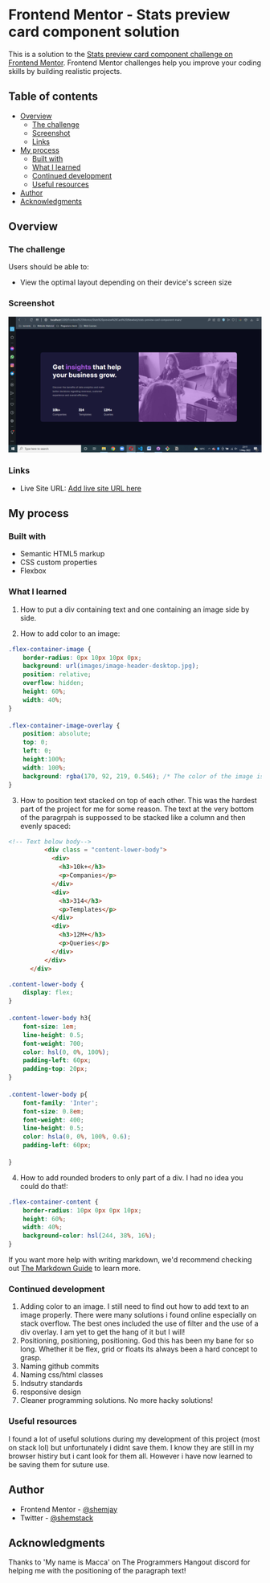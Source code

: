 # Frontend Mentor - Stats preview card component solution

This is a solution to the [Stats preview card component challenge on Frontend Mentor](https://www.frontendmentor.io/challenges/stats-preview-card-component-8JqbgoU62). Frontend Mentor challenges help you improve your coding skills by building realistic projects. 

## Table of contents

- [Overview](#overview)
  - [The challenge](#the-challenge)
  - [Screenshot](#screenshot)
  - [Links](#links)
- [My process](#my-process)
  - [Built with](#built-with)
  - [What I learned](#what-i-learned)
  - [Continued development](#continued-development)
  - [Useful resources](#useful-resources)
- [Author](#author)
- [Acknowledgments](#acknowledgments)

## Overview

### The challenge

Users should be able to:

- View the optimal layout depending on their device's screen size

### Screenshot

![](solution-screenshot.png)


### Links

- Live Site URL: [Add live site URL here]()

## My process

### Built with

- Semantic HTML5 markup
- CSS custom properties
- Flexbox

### What I learned

1. How to put a div containing text and one containing an image side by side.

2. How to add color to an image:
```css
.flex-container-image {
    border-radius: 0px 10px 10px 0px;
    background: url(images/image-header-desktop.jpg);
    position: relative;
    overflow: hidden;
    height: 60%;
    width: 40%;
}

.flex-container-image-overlay {
    position: absolute;
    top: 0;
    left: 0;
    height:100%;
    width: 100%;
    background: rgba(170, 92, 219, 0.546); /* The color of the image is not accurate yet */
}
```

3. How to position text stacked on top of each other. This was the hardest part of the project for me for some reason. The text at the very bottom of the paragrpah is suppossed to be stacked like a column and then evenly spaced:
```html
<!-- Text below body-->
          <div class = "content-lower-body">
            <div>
              <h3>10k+</h3>
              <p>Companies</p>
            </div>
            <div>
              <h3>314</h3>
              <p>Templates</p>
            </div>
            <div>
              <h3>12M+</h3>
              <p>Queries</p>
            </div>
          </div>
      </div>
```
```css
.content-lower-body {
    display: flex;
}

.content-lower-body h3{
    font-size: 1em;
    line-height: 0.5;
    font-weight: 700;
    color: hsl(0, 0%, 100%);
    padding-left: 60px;
    padding-top: 20px;
}

.content-lower-body p{
    font-family: 'Inter';
    font-size: 0.8em;
    font-weight: 400;
    line-height: 0.5;
    color: hsla(0, 0%, 100%, 0.6);
    padding-left: 60px;

}
```
4. How to add rounded broders to only part of a div. I had no idea you could do that!:
```css
.flex-container-content {
    border-radius: 10px 0px 0px 10px;
    height: 60%;
    width: 40%;
    background-color: hsl(244, 38%, 16%);
}
```


If you want more help with writing markdown, we'd recommend checking out [The Markdown Guide](https://www.markdownguide.org/) to learn more.

### Continued development

1. Adding color to an image. I still need to find out how to add text to an image properly. There were many solutions i found online especially on stack overflow. The best ones included the use of filter and the use of a div overlay. I am yet to get the hang of it but I will!
2. Positioning, positioning, positioning. God this has been my bane for so long. Whether it be flex, grid or floats its always been a hard concept to grasp.
3. Naming github commits
4. Naming css/html classes
5. Indsutry standards 
6. responsive design
7. Cleaner programming solutions. No more hacky solutions!

### Useful resources

I found a lot of useful solutions during my development of this project (most on stack lol) but unfortunately i didnt save them. I know they are still in my browser histiry but i cant look for them all. However i have now learned to be saving them for suture use.


## Author

- Frontend Mentor - [@shemjay](https://www.frontendmentor.io/profile/shemjay)
- Twitter - [@shemstack](https://www.twitter.com/shemstack)


## Acknowledgments

Thanks to 'My name is Macca' on The Programmers Hangout discord for helping me with the positioning of the paragraph text!

